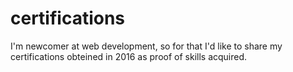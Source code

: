 # certifications
I'm newcomer at web development, so for that I'd like to share my certifications obteined in 2016 as proof of skills acquired.
